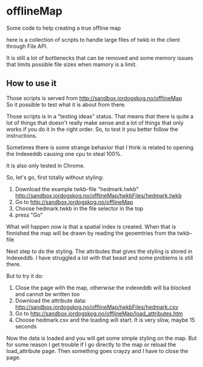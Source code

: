 offlineMap
==========

Some code to help creating a true offline map

here is a collection of scripts to handle large files of twkb in the client through File API.

It is still a lot of bottlenecks that can be removed and some memory issues that limits possible file sizes when mamory is a limit.

## How to use it

Those scripts is served from http://sandbox.jordogskog.no/offlineMap<br>
So it possible to test what it is about from there.

Those scripts is in a "testing ideas" status. That means that there is quite a lot of things that doesn't really make sense and a lot of things that only works if you do it in the right order. So, to test it you better follow the instructions.

Sometimes there is some strange behavior that I think is related to opening the Indexeddb causing one cpu to steal 100%.

It is also only tested in Chrome.


So, let's go, first totally without styling:

1. Download the example twkb-file "hedmark.twkb" http://sandbox.jordogskog.no/offlineMap/twkbFiles/hedmark.twkb
2. Go to http://sandbox.jordogskog.no/offlineMap
3. Choose hedmark.twkb in the file selector in the top
4. press "Go"

What will happen now is that a spatial index is created. When that is finnished the map will be drawn by reading the geoemtries from the twkb-file

Next step to do the styling. The attributes that gives the styling is stored in Indexeddb. I have struggled a lot with that beast and some problems is still there.

But to try it do:
1.  Close the page with the map, otherwise the indexeddb will ba blocked and cannot be written too
2.  Download the attribute data: http://sandbox.jordogskog.no/offlineMap/twkbFiles/hedmark.csv
3.  Go to http://sandbox.jordogskog.no/offlineMap/load_attributes.htm
4.  Choose hedmark.csv and the loading will start. It is very slow, maybe 15 seconds

Now the data is loaded and you will get some simple styling on the map. But for some reason I get trouble if I go directly to the map or reload the load_attribute page. Then something goes crayzy and I have to close the page.





